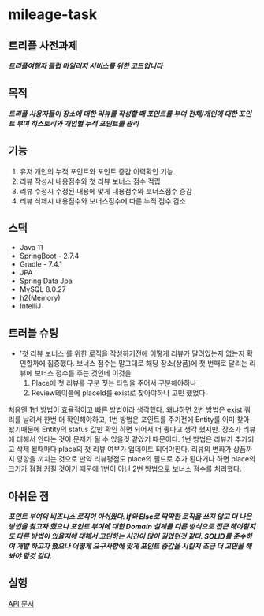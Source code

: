 # mileage-task

## 트리플 사전과제
***트리플여행자 클럽 마일리지 서비스를 위한 코드입니다***

## 목적
***트리플 사용자들이 장소에 대한 리뷰를 작성할 때 포인트를 부여***
***전체/개인에 대한 포인트 부여 히스토리와 개인별 누적 포인트를 관리***

## 기능
1. 유저 개인의 누적 포인트와 포인트 증감 이력확인 기능
2. 리뷰 작성시 내용점수와 첫 리뷰 보너스 점수 적립
3. 리뷰 수정시 수정된 내용에 맞게 내용점수와 보너스점수 증감
4. 리뷰 삭제시 내용점수와 보너스점수에 따른 누적 점수 감소

## 스택  
- Java 11
- SpringBoot - 2.7.4
- Gradle - 7.4.1
- JPA
- Spring Data Jpa
- MySQL 8.0.27
- h2(Memory)
- IntelliJ

## 트러블 슈팅
- '첫 리뷰 보너스'를 위한 로직을 작성하기전에 어떻게 리뷰가 달려있는지 없는지 확인할까에 집중했다. 보너스 점수는 말그대로 해당 장소(상품)에 첫 번째로 달리는 리뷰에 보너스 점수를 주는 것인데 이것을 
   1. Place에 첫 리뷰를 구분 짓는 타입을 주어서 구분해야하나 
   2. Review테이블에 placeId를 exist로 찾아야하나 고민 했었다.

처음엔 1번 방법이 효율적이고 빠른 방법이라 생각했다. 왜냐하면 2번 방법은 exist 쿼리를 날려서 한번 더 확인해야하고, 1번 방법은 포인트를 주기전에 Entity를 이미 찾아 놨기때문에 Entity의 status 값만 확인 하면 되어서 더 좋다고 생각 했지만. 장소가 리뷰에 대해서 안다는 것이 문제가 될 수 있을것 같았기 때문이다. 1번 방법은 리뷰가 추가되고 삭제 될때마다 place의 첫 리뷰 여부가 업데이트 되어야한다. 리뷰의 변화가 상품까지 영향을 끼치는 것으로 만약 리뷰평점도 place의 필드로 추가 된다거나 하면 place의 크기가 점점 커질 것이기 때문에 1번이 아닌 2번 방법으로 보너스 점수를 처리했다. 

## 아쉬운 점
***포인트 부여의 비즈니스 로직이 아쉬웠다. If와 Else로 딱딱한 로직을 쓰지 않고 더 나은 방법을 찾고자 했으나 포인트 부여에 대한 Domain 설계를 다른 방식으로 접근 해야할지 또 다른 방법이 있을지에 대해서 고민하는 시간이 많이 길었던것 같다. SOLID를 준수하여 개발 하고자 했으나 어떻게 요구사항에 맞게 포인트 증감을 시킬지 조금 더 고민을 해봐야 할것 같다.***

## 실행
[API 문서](https://melted-magician-d9c.notion.site/API-6690238ee6fc45bab4cdfc966a3925af)


